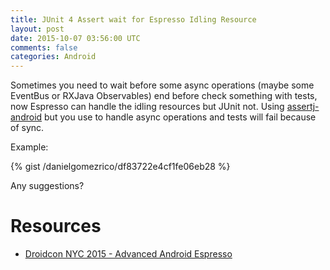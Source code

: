 ```yaml
---
title: JUnit 4 Assert wait for Espresso Idling Resource
layout: post
date: 2015-10-07 03:56:00 UTC
comments: false
categories: Android
---
```


Sometimes you need to wait before some async operations (maybe some EventBus or RXJava Observables) end before check something with tests, now Espresso can handle the idling resources but JUnit not.
Using [assertj-android](https://github.com/square/assertj-android) but you use  to handle async operations and tests will fail because of sync.

Example:

{% gist /danielgomezrico/df83722e4cf1fe06eb28 %}

Any suggestions?

# Resources

- [Droidcon NYC 2015 - Advanced Android Espresso](https://www.youtube.com/watch?v=GlPn60-_txk)